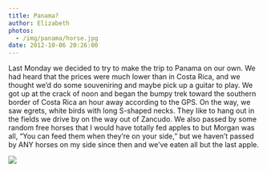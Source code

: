```yaml
---
title: Panama?
author: Elizabeth
photos:
  - /img/panama/horse.jpg
date: 2012-10-06 20:26:00
---
```

Last Monday we decided to try to make the trip to Panama on our own. We had heard that the prices were much lower than in Costa Rica, and we thought we’d do some souveniring and maybe pick up<!-- more --> a guitar to play. We got up at the crack of noon and began the bumpy trek toward the southern border of Costa Rica an hour away according to the GPS. On the way, we saw egrets, white birds with long S-shaped necks. They like to hang out in the fields we drive by on the way out of Zancudo. We also passed by some random free horses that I would have totally fed apples to but Morgan was all, “You can feed them when they’re on your side,” but we haven’t passed by ANY horses on my side since then and we’ve eaten all but the last apple.

![](/img/panama/horse2.jpg)